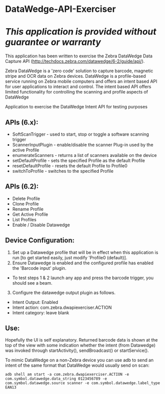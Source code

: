 # DataWedge-API-Exerciser

*This application is provided without guarantee or warranty*
=========================================================

This application has been written to exercise the Zebra DataWedge Data Capture API (http://techdocs.zebra.com/datawedge/6-2/guide/api/).

Zebra DataWedge is a 'zero code' solution to capture barcode, magnetic stripe and OCR data on Zebra devices.  DataWedge is a profile-based service running on Zebra mobile computers and offers an intent based API for user applications to interact and control.  The intent based API offers limited functionality for controlling the scanning and profile aspects of DataWedge

Application to exercise the DataWedge Intent API for testing purposes
## APIs (6.x):
* SoftScanTrigger - used to start, stop or toggle a software scanning trigger
* ScannerInputPlugin - enable/disable the scanner Plug-in used by the active Profile
* enumerateScanners - returns a list of scanners available on the device
* setDefaultProfile - sets the specified Profile as the default Profile
* resetDefaultProfile - resets the default Profile to Profile0
* switchToProfile - switches to the specified Profile

## APIs (6.2):
* Delete Profile
* Clone Profile
* Rename Profile
* Get Active Profile
* List Profiles
* Enable / Disable Datawedge

## Device Configuration:
1. Set up a Datawedge profile that will be in effect when this application is run [to get started easily, just modify 'Profile0 (default)].  
2. Ensure Datawedge is enabled and the configured profile has enabled the 'Barcode input' plugin.  
  * To test steps 1 & 2 launch any app and press the barcode trigger, you should see a beam.
3. Configure the datawedge output plugin as follows.
  * Intent Output: Enabled
  * Intent action: com.zebra.dwapiexerciser.ACTION
  * Intent category: leave blank

## Use:
Hopefully the UI is self explanatory.  Returned barcode data is shown at the top of the view with some indication whether the intent (from Datawedge) was invoked through startActivity(), sendBroadcast() or startService().

To mimic DataWedge on a non-Zebra device you can use adb to send an intent of the same format that DataWedge would usually send on scan:
```
adb shell am start -a com.zebra.dwapiexerciser.ACTION -e com.symbol.datawedge.data_string 0123456789 -e com.symbol.datawedge.source scanner -e com.symbol.datawedge.label_type EAN13
```
